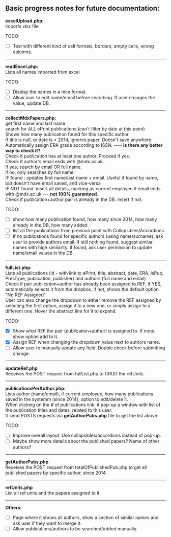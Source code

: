 Basic progress notes for future documentation:
---------------------
**excelUpload.php:**  
Imports xlsx file  

TODO:  
- [ ] Test with different kind of cell formats, borders, empty cells, wrong columns.  
---------------------
**readExcel.php:**  
Lists all names imported from excel  

TODO:  
- [ ] Display the names in a nice format.  
- [ ] Allow user to edit name/email before searching. If user changes the value, update DB.  
---------------------
**collectMdxPapers.php:**  
get first name and last name  
search for ALL ePrint publications (can't filter by date at this point)  
Shows how many publication found for this specific author.  
If title is null, or date is < 2014, ignores paper. Doesn't save anywhere.  
Automatically assign ERA grade according to ISSN. ---- **is there any better way to check it?**  
Check if publication has at least one author. Proceed if yes.  
Check if author's email ends with @mdx.ac.uk.  
If yes, search by email OR full name.  
if no, only searches by full name.  
IF found    : updates first name/last name + email. Useful if found by name, but doesn't have email saved, and vice-versa  
IF NOT found: insert all details, marking as current employee if email ends with @mdx.ac.uk --- **not 100% guaranteed**.  
Check if publication+author pair is already in the DB. Insert if not.

TODO:  
- [ ] show how many publication found, how many since 2014, how many already in the DB, how many added.  
- [ ] list all the publications from previous point with Collapsibles/Accordions.  
- [ ] if no publications found for specific authors (using name/surname), ask user to provide authors email. If still nothing found, suggest similar names with high similarity. If found, ask user permission to update name/email values in the DB.  

---------------------
**fullList.php:**  
Lists all publications (id - with link to ePrint, title, abstract, date, ERA, isPub, PresType, publication, publisher) and authors (full name and email)  
Check if pair publication+author has already been assigned to REF, if YES, automatically selects it from the dropbox, if not, shows the default option "No REF Assigned"  
User can also change the dropdown to either remove the REF assigned by selecting the first option, assign it to a new one, or simply assign to a different one.
Hover the abstract line for it to expand.  

TODO:  
- [x] Show what REF the pair (publication+author) is assigned to. If none, show option add to it.  
- [x] Assign REF when changing the dropdown value next to authors name.  
- [ ] Allow user to manually update any field. Double check before submitting change.  

---------------------
**updateRef.php**  
Receives the POST request from fullList.php to CRUD the refUnits.  

---------------------
**publicationsPerAuthor.php:**  
Lists author (name/email), if current employee, how many publications saved in the systemm (since 2014), option to edit/delete it.  
When clicking on the # of publications link, it pop-up a window with list of the publication titles and dates, related to this user.  
It send POSTS requests via **getAuthorPubs.php** file to get the list above.  

TODO:  
- [ ] Improve overall layout. Use collapsibles/accordions instead of pop-up.  
- [ ] Maybe show more details about the published papers? Name of other authors?  

---------------------
**getAuthorPubs.php**  
Receives the POST request from totalOfPublishedPub.php to get all published papers by specific author, since 2014.  

---------------------
**refUnits.php**  
List all ref units and the papers assigned to it.  

---------------------
**Others:**
- [ ] Page where it shows all authors, show a section of similar names and ask user if they want to merge it.  
- [ ] Allow publications/authors to be searched/added manually.  
